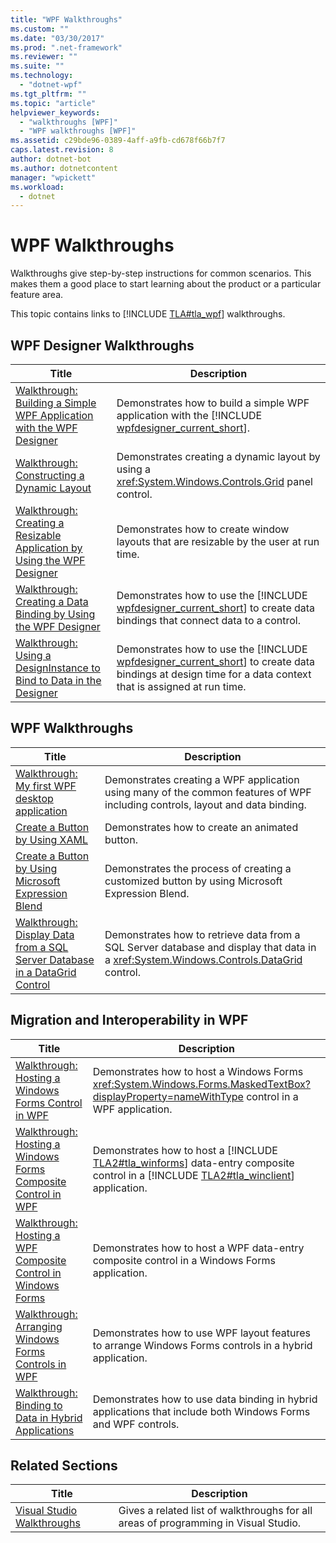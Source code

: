 ```yaml
---
title: "WPF Walkthroughs"
ms.custom: ""
ms.date: "03/30/2017"
ms.prod: ".net-framework"
ms.reviewer: ""
ms.suite: ""
ms.technology: 
  - "dotnet-wpf"
ms.tgt_pltfrm: ""
ms.topic: "article"
helpviewer_keywords: 
  - "walkthroughs [WPF]"
  - "WPF walkthroughs [WPF]"
ms.assetid: c29bde96-0389-4aff-a9fb-cd678f66b7f7
caps.latest.revision: 8
author: dotnet-bot
ms.author: dotnetcontent
manager: "wpickett"
ms.workload: 
  - dotnet
---
```

# WPF Walkthroughs
Walkthroughs give step-by-step instructions for common scenarios. This makes them a good place to start learning about the product or a particular feature area.  

 This topic contains links to [!INCLUDE [TLA#tla_wpf](../../../../includes/tlasharptla-wpf-md.md)] walkthroughs.  

## WPF Designer Walkthroughs  


|                                                                       Title                                                                       |                                                                                                   Description                                                                                                    |
|---------------------------------------------------------------------------------------------------------------------------------------------------|------------------------------------------------------------------------------------------------------------------------------------------------------------------------------------------------------------------|
|  [Walkthrough: Building a Simple WPF Application with the WPF Designer](http://msdn.microsoft.com/library/2d412231-dbdf-4e69-b060-4f2b246c2027)   |                            Demonstrates how to build a simple WPF application with the [!INCLUDE [wpfdesigner_current_short](../../../../includes/wpfdesigner-current-short-md.md)].                             |
|               [Walkthrough: Constructing a Dynamic Layout](http://msdn.microsoft.com/library/483aafbb-b29d-435a-b956-8e4f67cd4a0f)                |                                                       Demonstrates creating a dynamic layout by using a <xref:System.Windows.Controls.Grid> panel control.                                                       |
| [Walkthrough: Creating a Resizable Application by Using the WPF Designer](http://msdn.microsoft.com/library/18f5271e-4dc6-4eef-bc20-bb8862045d2e) |                                                              Demonstrates how to create window layouts that are resizable by the user at run time.                                                               |
|     [Walkthrough: Creating a Data Binding by Using the WPF Designer](http://msdn.microsoft.com/library/8a79ed20-d59f-46b8-944f-6fd5dbb4e278)      |                 Demonstrates how to use the [!INCLUDE [wpfdesigner_current_short](../../../../includes/wpfdesigner-current-short-md.md)] to create data bindings that connect data to a control.                 |
|   [Walkthrough: Using a DesignInstance to Bind to Data in the Designer](http://msdn.microsoft.com/library/a4d3747a-bd43-42bc-b66d-477856a6769c)   | Demonstrates how to use the [!INCLUDE [wpfdesigner_current_short](../../../../includes/wpfdesigner-current-short-md.md)] to create data bindings at design time for a data context that is assigned at run time. |

## WPF Walkthroughs  

|Title|Description|  
|-----------|-----------------|  
|[Walkthrough: My first WPF desktop application](../../../../docs/framework/wpf/getting-started/walkthrough-my-first-wpf-desktop-application.md)|Demonstrates creating a WPF application using many of the common features of WPF including controls, layout and data binding.|  
|[Create a Button by Using XAML](../../../../docs/framework/wpf/controls/walkthrough-create-a-button-by-using-xaml.md)|Demonstrates how to create an animated button.|  
|[Create a Button by Using Microsoft Expression Blend](../../../../docs/framework/wpf/controls/walkthrough-create-a-button-by-using-microsoft-expression-blend.md)|Demonstrates the process of creating a customized button by using Microsoft Expression Blend.|  
|[Walkthrough: Display Data from a SQL Server Database in a DataGrid Control](../../../../docs/framework/wpf/controls/walkthrough-display-data-from-a-sql-server-database-in-a-datagrid-control.md)|Demonstrates how to retrieve data from a SQL Server database and display that data in a <xref:System.Windows.Controls.DataGrid> control.|  

## Migration and Interoperability in WPF  


|                                                                                  Title                                                                                   |                                                                                                                  Description                                                                                                                  |
|--------------------------------------------------------------------------------------------------------------------------------------------------------------------------|-----------------------------------------------------------------------------------------------------------------------------------------------------------------------------------------------------------------------------------------------|
|           [Walkthrough: Hosting a Windows Forms Control in WPF](../../../../docs/framework/wpf/advanced/walkthrough-hosting-a-windows-forms-control-in-wpf.md)           |                                                 Demonstrates how to host a Windows Forms <xref:System.Windows.Forms.MaskedTextBox?displayProperty=nameWithType> control in a WPF application.                                                 |
| [Walkthrough: Hosting a Windows Forms Composite Control in WPF](../../../../docs/framework/wpf/advanced/walkthrough-hosting-a-windows-forms-composite-control-in-wpf.md) | Demonstrates how to host a [!INCLUDE [TLA2#tla_winforms](../../../../includes/tla2sharptla-winforms-md.md)] data-entry composite control in a [!INCLUDE [TLA2#tla_winclient](../../../../includes/tla2sharptla-winclient-md.md)] application. |
| [Walkthrough: Hosting a WPF Composite Control in Windows Forms](../../../../docs/framework/wpf/advanced/walkthrough-hosting-a-wpf-composite-control-in-windows-forms.md) |                                                                          Demonstrates how to host a WPF data-entry composite control in a Windows Forms application.                                                                          |
|          [Walkthrough: Arranging Windows Forms Controls in WPF](../../../../docs/framework/wpf/advanced/walkthrough-arranging-windows-forms-controls-in-wpf.md)          |                                                                    Demonstrates how to use WPF layout features to arrange Windows Forms controls in a hybrid application.                                                                     |
|           [Walkthrough: Binding to Data in Hybrid Applications](../../../../docs/framework/wpf/advanced/walkthrough-binding-to-data-in-hybrid-applications.md)           |                                                                 Demonstrates how to use data binding in hybrid applications that include both Windows Forms and WPF controls.                                                                 |

## Related Sections  


|                                                Title                                                 |                                     Description                                     |
|------------------------------------------------------------------------------------------------------|-------------------------------------------------------------------------------------|
| [Visual Studio Walkthroughs](http://msdn.microsoft.com/library/f5399a1f-2d3d-42fb-b989-134ccda2159f) | Gives a related list of walkthroughs for all areas of programming in Visual Studio. |

